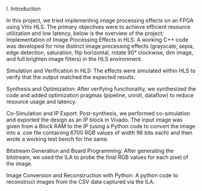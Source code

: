 I. Introduction



In this project, we tried implementing image processing effects on an FPGA using Vitis HLS. The primary objectives were to achieve efficient resource utilization and low latency, below is the overview of the project:
Implementation of Image Processing Effects in HLS: A working C++ code was developed for nine distinct image processing effects (grayscale, sepia, edge detection, saturation, flip horizontal, rotate 90° clockwise, dim image, and full brighten image filters) in the HLS environment.

Simulation and Verification in HLS: The effects were simulated within HLS to verify that the output matched the expected results.

Synthesis and Optimization: After verifying functionality, we synthesized the code and added optimization pragmas (pipeline, unroll, dataflow) to reduce resource usage and latency.

Co-Simulation and IP Export: Post-synthesis, we performed co-simulation and exported the design as an IP block in Vivado. The input image was given from a Block RAM to the IP (using a Python code to convert the image into a .coe file containing 6700 RGB values of width 96 bits each) and then wrote a working test bench for the same.

Bitstream Generation and Board Programming: After generating the bitstream, we used the ILA to probe the final RGB values for each pixel of the image.

Image Conversion and Reconstruction with Python: A python code to reconstruct images from the CSV data captured via the ILA.
